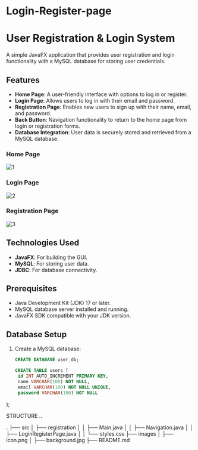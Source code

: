 # Login-Register-page
# User Registration & Login System

A simple JavaFX application that provides user registration and login functionality with a MySQL database for storing user credentials.

## Features

- **Home Page**: A user-friendly interface with options to log in or register.
- **Login Page**: Allows users to log in with their email and password.
- **Registration Page**: Enables new users to sign up with their name, email, and password.
- **Back Button**: Navigation functionality to return to the home page from login or registration forms.
- **Database Integration**: User data is securely stored and retrieved from a MySQL database.



### Home Page

![1](https://github.com/user-attachments/assets/c82a698f-dc17-45c7-991b-73341aa1ce67)


### Login Page
![2](https://github.com/user-attachments/assets/0e5a5666-77b2-47a3-9a2a-6cb6abef6733)


### Registration Page
![3](https://github.com/user-attachments/assets/8e0fff15-89af-4b4d-a8b9-61a721931086)


## Technologies Used

- **JavaFX**: For building the GUI.
- **MySQL**: For storing user data.
- **JDBC**: For database connectivity.

## Prerequisites

- Java Development Kit (JDK) 17 or later.
- MySQL database server installed and running.
- JavaFX SDK compatible with your JDK version.

## Database Setup

1. Create a MySQL database:
   ```sql
   CREATE DATABASE user_db;

   CREATE TABLE users (
    id INT AUTO_INCREMENT PRIMARY KEY,
    name VARCHAR(100) NOT NULL,
    email VARCHAR(100) NOT NULL UNIQUE,
    password VARCHAR(100) NOT NULL
);


STRUCTURE ..

.
├── src
│   ├── registration
│   │   ├── Main.java
│   │   ├── Navigation.java
│   │   ├── LoginRegisterPage.java
│   │   └── styles.css
├── images
│   ├── icon.png
│   ├── background.jpg
├── README.md
